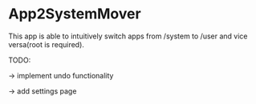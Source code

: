 # App2SystemMover
This app is able to intuitively switch apps from /system to /user and vice versa(root is required).

TODO:

-> implement undo functionality

-> add settings page